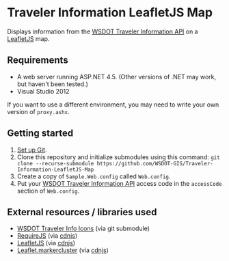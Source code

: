 ﻿Traveler Information LeafletJS Map
===========================================

Displays information from the [WSDOT Traveler Information API] on a [LeafletJS] map.

## Requirements ##

* A web server running ASP.NET 4.5. (Other versions of .NET may work, but haven't been tested.)
* Visual Studio 2012
 
If you want to use a different environment, you may need to write your own version of `proxy.ashx`.

## Getting started ##

1. [Set up Git].
1. Clone this repository and initialize submodules using this command: `git clone --recurse-submodule https://github.com/WSDOT-GIS/Traveler-Information-LeafletJS-Map`
2. Create a copy of `Sample.Web.config` called `Web.config`.
3. Put your [WSDOT Traveler Information API] access code in the `accessCode` section of `Web.config`.

## External resources / libraries used ##

* [WSDOT Traveler Info Icons] \(via git submodule\)
* [RequireJS] \(via [cdnjs]\)
* [LeafletJS] \(via [cdnjs]\)
* [Leaflet.markercluster] \(via [cdnjs]\)

[cdnjs]://cdnjs.com/
[Set up Git]:https://help.github.com/articles/set-up-git
[WSDOT Traveler Information API]:http://www.wsdot.wa.gov/Traffic/api/
[LeafletJS]:http://leafletjs.com
[Leaflet.markercluster]:https://github.com/Leaflet/Leaflet.markercluster
[RequireJS]://requirejs.org/
[WSDOT Traveler Info Icons]:https://github.com/WSDOT-GIS/WSDOT-Traveler-Info-Icons
